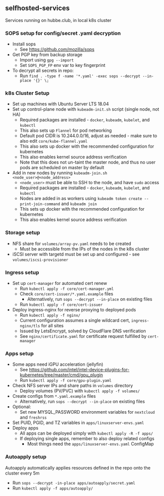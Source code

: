 ## selfhosted-services
Services running on hubbe.club, in local k8s cluster

### SOPS setup for config/secret .yaml decryption
- Install sops
    - See https://github.com/mozilla/sops
- Get PGP key from backup storage
    - Import using `gpg --import`
    - Set `SOPS_PGP_FP` env var to key fingerprint
- To decrypt all secrets in repo:
    - Run `find . -type f -name '*.yaml' -exec sops --decrypt --in-place '{}' \;`

### k8s Cluster Setup
- Set up machines with Ubuntu Server LTS 18.04
- Set up control-plane node with `kubeadm-init.sh` script (single node, not HA)
    - Required packages are installed - `docker`, `kubeadm`, `kubelet`, and `kubectl`
    - This also sets up `Flannel` for pod networking
    - Default pod CIDR is 10.244.0.0/16, adjust as needed - make sure to also edit `core/kube-flannel.yaml`
    - This also sets up docker with the recommended configuration for kubernetes
    - This also enables kernel source address verification
    - Note that this does not un-taint the master node, and thus no user pods are scheduled on master by default
- Add in new nodes by running `kubeadm-join.sh <node_user>@<node_address>`
    - `<node_user>` must be able to SSH to the node, and have `sudo` access
    - Required packages are installed - `docker`, `kubeadm`, `kubelet`, and `kubectl`
    - Nodes are added in as workers using `kubeadm token create --print-join-command` and `kubeadm join`
    - This sets up docker with the recommended configuration for kubernetes
    - This also enables kernel source address verification


### Storage setup
- NFS share for `volumes/array-pv.yaml` needs to be created
    - Must be accessible from the IPs of the nodes in the k8s cluster
- iSCSI server with targetd must be set up and configured - see `volumes/iscsi-provisioner`

### Ingress setup
- Set up `cert-manager` for automated cert renew
    - Run `kubectl apply -f core/cert-manager.yml`
    - Check `core/cert-issuer/*.yaml.example` files
        - Alternatively, run `sops --decrypt --in-place` on existing files
    - Run `kubectl apply -f core/cert-issuer`
- Deploy ingress-nginx for reverse proxying to deployed pods
    - Run `kubectl apply -f nginx/`
    - Current configuration assumes a single wildcard cert, `ingress-nginx/tls` for all sites
    - Issued by LetsEncrypt, solved by CloudFlare DNS verification
    - See `nginx/certificate.yaml` for certificate request fulfilled by `cert-manager`

### Apps setup
- Some apps need iGPU acceleration (jellyfin)
    - See https://github.com/intel/intel-device-plugins-for-kubernetes/tree/master/cmd/gpu_plugin
    - Run `kubectl apply -f core/gpu-plugin.yaml`
- Check NFS server IPs and share paths in `volumes` directory
    - Deploy volumes (PV/PVC) with `kubectl apply -f volumes/`
- Create configs from `*.yaml.example` files
    - Alternatively, run `sops --decrypt --in-place` on existing files
- Optional:
    - Set new MYSQL_PASSWORD environment variables for `nextcloud` and `freshrss`
- Set PUID, PGID, and TZ variables in `apps/linuxserver-envs.yaml`
- Deploy apps
    - All apps can be deployed simply with `kubectl apply -R -f apps/`
    - If deploying single apps, remember to also deploy related configs
        - Most things need the `apps/linuxserver-envs.yaml` ConfigMap

### Autoapply setup
Autoapply automatically applies resources defined in the repo onto the cluster every 5m
- Run `sops --decrypt -in-place apps/autoapply/secret.yaml`
- Run `kubectl apply -f apps/autoapply/`

